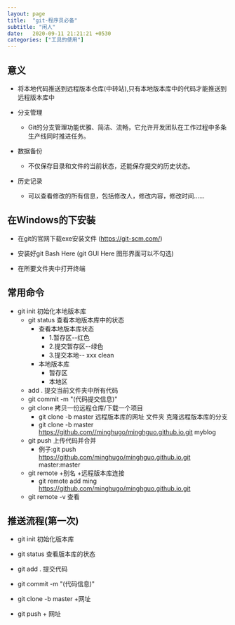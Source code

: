 ```yaml
---
layout: page
title:  "git-程序员必备"
subtitle: "闲人"
date:   2020-09-11 21:21:21 +0530
categories: ["工具的使用"]
---
```


## 意义
- 将本地代码推送到远程版本仓库(中转站),只有本地版本库中的代码才能推送到远程版本库中

- 分支管理 
	- Git的分支管理功能优雅、简洁、流畅，它允许开发团队在工作过程中多条生产线同时推进任务。

- 数据备份
	- 不仅保存目录和文件的当前状态，还能保存提交的历史状态。
        
- 历史记录
	- 可以查看修改的所有信息，包括修改人，修改内容，修改时间……

##  在Windows的下安装
- 在git的官网下载exe安装文件 (https://git-scm.com/)

- 安装好git Bash Here (git GUI Here 图形界面可以不勾选)

- 在所要文件夹中打开终端
    
## 常用命令

- git init 初始化本地版本库
	- git status 查看本地版本库中的状态
		- 查看本地版本库状态
			- 1.暂存区--红色 
			- 2.提交暂存区--绿色
			- 3.提交本地-- xxx clean
		- 本地版本库
			- 暂存区
			- 本地区
	- add . 提交当前文件夹中所有代码
	- git commit -m "(代码提交信息)"
    - git clone 拷贝一份远程仓库/下载一个项目
		-  git clone -b master 远程版本库的网址 文件夹 克隆远程版本库的分支
        -  git clone -b master https://github.com//minghugo/minghguo.github.io.git myblog
	- git push 上传代码并合并
	    - 例子:git push https://github.com/minghugo/minghguo.github.io.git master:master 
	- git remote +别名 +远程版本库连接
		- git remote add ming https://github.com/minghugo/minghguo.github.io.git
	- git remote -v 查看


## 推送流程(第一次)

- git init 初始化版本库

- git status 查看版本库的状态

- git add . 提交代码

- git commit -m "(代码信息)"

- git clone -b master +网址

- git push + 网址



